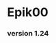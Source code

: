 # Epik00
### version 1.24

<!--
**Epik00/Epik00** is a ✨ _special_ ✨ repository because its `README.md` (this file) appears on your GitHub profile.
-->

